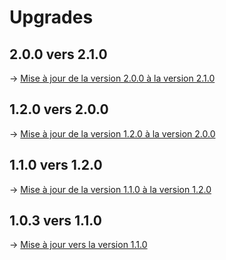 # Upgrades

## 2.0.0 vers 2.1.0
→ [Mise à jour de la version 2.0.0 à la version 2.1.0](https://www.esup-portail.org/wiki/x/BQAwY)

## 1.2.0 vers 2.0.0
→ [Mise à jour de la version 1.2.0 à la version 2.0.0](https://www.esup-portail.org/wiki/x/A4AYWQ)

## 1.1.0 vers 1.2.0
→ [Mise à jour de la version 1.1.0 à la version 1.2.0](https://www.esup-portail.org/wiki/x/AYA7Vw)

## 1.0.3 vers 1.1.0
→ [Mise à jour vers la version 1.1.0](https://www.esup-portail.org/wiki/x/B4CSVg)
